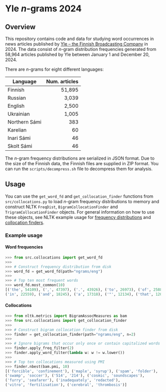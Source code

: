 # Yle *n*-grams 2024

## Overview

This repository contains code and data for studying word occurrences in news articles published by [Yle – the Finnish Broadcasting Company](https://yle.fi/) in 2024. The data consist of *n*-gram distribution
frequencies generated from 58,964 articles published by Yle between January 1
and December 20, 2024.

There are *n*-grams for eight different languages:

| Language      | Num. articles |
|---------------|--------------:|
| Finnish       | 51,895        |
| Russian       | 3,039         |
| English       | 2,500         |
| Ukrainian     | 1,005         |
| Northern Sámi | 383           |
| Karelian      | 60            |
| Inari Sámi    | 46            |
| Skolt Sámi    | 46            |

The *n*-gram frequency distributions are serialized in JSON format. Due to the
size of the Finnish data, the Finnish files are supplied in ZIP format. You
can run the `scripts/decompress.sh` file to decompress them for analysis.

## Usage

You can use the `get_word_fd` and `get_collocation_finder` functions from
`src/collocations.py` to load *n*-gram frequency distributions to memory and
construct NLTK `FreqDist`, `BigramCollocationFinder` and
`TrigramCollocationFinder` objects. For general information on how to use these
objects, see NLTK example usage for
[frequency distributions](https://www.nltk.org/howto/probability.html#freqdist)
and
[collocation finders](https://www.nltk.org/howto/collocations.html#collocations).

### Example usage

#### Word frequencies

```python
>>> from src.collocations import get_word_fd
>>>
>>> # Construct frequency distribution from disk
>>> word_fd = get_word_fd(path="ngrams/eng")
>>>
>>> # Top ten most frequent words
>>> word_fd.most_common(10)
[('the', 54109), (',', 47397), ('.', 43926), ('to', 26973), ('of', 25880),
('in', 22559), ('and', 18245), ('a', 17318), ('"', 12134), ('that', 12052)]
```

#### Collocations

```python
>>> from nltk.metrics import BigramAssocMeasures as bam
>>> from src.collocations import get_collocation_finder
>>>
>>> # Construct bigram collocation finder from disk
>>> finder = get_collocation_finder(path="ngrams/eng", n=2)
>>>
>>> # Ignore bigrams that occur only once or contain capitalized words
>>> finder.apply_freq_filter(2)
>>> finder.apply_word_filter(lambda w: w != w.lower())
>>>
>>> # Top ten collocations measured using PMI
>>> finder.nbest(bam.pmi, 10)
[('forcible', 'confinement'), ('maple', 'syrup'), ('spam', 'folder'),
('swamp', 'soccer'), ('514', '214'), ('cosmic', 'soundscapes'),
('furry', 'seafarer'), ('inadequately', 'redacted'),
('vitro', 'fertilisation'), ('cerebral', 'thrombosis')]
```